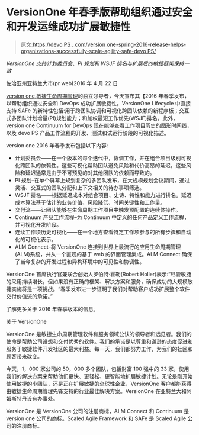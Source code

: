 # VersionOne 年春季版帮助组织通过安全和开发运维成功扩展敏捷性

> 原文:[https://devo PS . com/version one-spring-2016-release-helps-organizations-successfully-scale-agility-safe-devo PS/](https://devops.com/versionone-spring-2016-release-helps-organizations-successfully-scale-agility-safe-devops/)

*VersionOne 支持计划委员会、PI 规划和 WSJF 排名与扩展后的敏捷框架保持一致*

佐治亚州亚特兰大市(pr web)2016 年 4 月 22 日

[version one](http://www.versionone.com/),[敏捷生命周期管理](https://www.versionone.com/product/)的独立领导者，今天宣布其【2016 年春季发布，以帮助组织通过安全和 DevOps 成功扩展敏捷性。VersionOne Lifecycle 中直接支持 SAFe 的新特性包括:用于跨团队协调和可视化跨团队依赖的新程序板；交互式多团队计划增量(PI)规划能力；和加权最短工作优先(WSJF)排名。此外，version one Continuum for DevOps 现在能够查看工作项目历史的图形时间线，以及 devo PS 产品工作流程的开发、测试和试运行阶段的可视化描述。

version one 2016 年春季发布包括以下内容:

*   计划委员会——在一个版本的每个迭代中，协调工作，并在组合项目级别可视化跨团队的依赖性。这些可视化帮助团队避免风险和代价高昂的延迟，这些风险和延迟通常是由于不可预见的对其他团队的依赖而导致的。
*   PI 规划–在单个屏幕上规划复杂的多团队发布，在大规模规划会议期间，通过灵活、交互式的团队分配和上下文相关的待办事项筛选。
*   WSJF 排名——根据延迟成本对组合项目、史诗、特性和能力进行排名。延迟成本算法基于估计的业务价值、风险降低、时间关键性和工作量。
*   交付流——让团队能够在生命周期工作项目中触发预配置的连续体操作。
*   Continuum 产品工作流程–为 Continuum 中定义的任何产品定义工作流程，并可视化开发阶段。
*   连续工作项历史可视化——在一个地方查看特定工作项参与的所有步骤和自动化的可视化表示。
*   ALM Connect–将 VersionOne 连接到世界上最流行的应用生命周期管理(ALM)系统，并从一个直观的基于 web 的界面管理集成。ALM Connect 确保了当今复杂的开发过程和异构环境中的可见性和协调性。

VersionOne 首席执行官兼联合创始人罗伯特·霍勒(Robert Holler)表示:“尽管敏捷的采用持续增长，但如果没有正确的框架、解决方案和服务，确保成功的大规模敏捷实施将是一项挑战。“春季发布进一步证明了我们对帮助客户成功扩展整个软件交付价值流的承诺。”

了解更多关于 2016 年春季版本的信息。

关于 VersionOne

VersionOne 是敏捷生命周期管理软件和服务领域公认的领导者和远见者。我们的使命是帮助公司设想和交付优秀的软件。我们的承诺是以尊重和谦逊的态度促进和服务于敏捷软件开发社区的最大利益。每一天，我们都努力工作，为我们的社区和顾客带来改变。

今天，1，000 家公司的 50，000 多个团队，包括财富 100 强中的 33 家，使用我们的解决方案来帮助他们更快、更轻松、更智能地扩展敏捷计划。无论是刚开始使用敏捷的小团队，还是正在扩展敏捷的全球性企业，VersionOne 客户都能获得由敏捷生命周期管理先锋支持的行业最佳解决方案。VersionOne 在亚特兰大和阿姆斯特丹设有办事处。

VersionOne 是 VersionOne 公司的注册商标，ALM Connect 和 Continuum 是 version one 公司的商标。Scaled Agile Framework 和 SAFe 是 Scaled Agile 公司的注册商标。